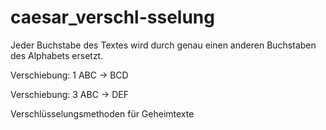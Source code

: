 # caesar_verschl-sselung
Jeder Buchstabe des Textes wird durch genau einen anderen Buchstaben des Alphabets ersetzt.

Verschiebung: 1
ABC -> BCD

Verschiebung: 3
ABC -> DEF

Verschlüsselungsmethoden für Geheimtexte
